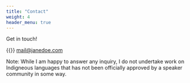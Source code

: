 ```yaml
---
title: "Contact"
weight: 4
header_menu: true
---
```

Get in touch!

{{<icon class="fa fa-envelope">}}&nbsp;[mail@janedoe.com](mailto:your-email@your-domain.com)

Note: While I am happy to answer any inquiry, I do not undertake work on Indigneous languages that has not been officially approved by a speaker community in some way.
